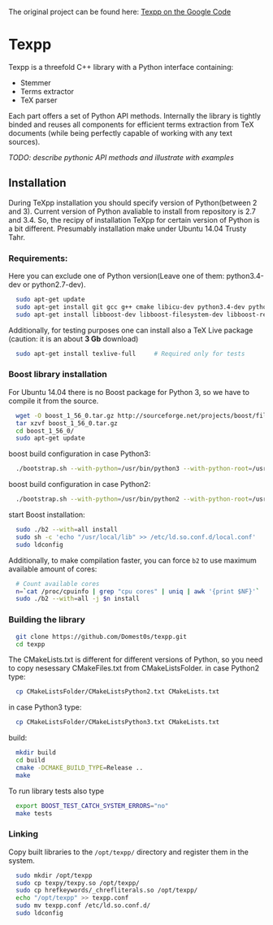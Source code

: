 The original project can be found here: [Texpp on the Google Code](http://code.google.com/p/texpp/)

# Texpp

Texpp is a threefold C++ library with a Python interface containing:

* Stemmer
* Terms extractor
* TeX parser

Each part offers a set of Python API methods. Internally the library is tightly binded and reuses all components for efficient terms extraction from TeX documents (while being perfectly capable of working with any text sources).

*TODO: describe pythonic API methods and illustrate with examples*

## Installation

During TeXpp installation you should specify version of Python(between 2 and 3). Сurrent version of Python avaliable to install from repository is 2.7 and 3.4. So, the recipy of installation TeXpp for certain version of Python is a bit different. Presumably installation make under Ubuntu 14.04 Trusty Tahr.

### Requirements:

Here you can exclude one of Python version(Leave one of them: python3.4-dev or python2.7-dev).

```bash
  sudo apt-get update
  sudo apt-get install git gcc g++ cmake libicu-dev python3.4-dev python2.7-dev
  sudo apt-get install libboost-dev libboost-filesystem-dev libboost-regex-dev libboost-python-dev libboost-test-dev
```

Additionally, for testing purposes one can install also a TeX Live package (caution: it is an about **3 Gb** download)

```bash
  sudo apt-get install texlive-full 	# Required only for tests
```

### Boost library installation

For Ubuntu 14.04 there is no Boost package for Python 3, so we have to compile it from the source.

```bash
  wget -O boost_1_56_0.tar.gz http://sourceforge.net/projects/boost/files/boost/1.56.0/boost_1_56_0.tar.gz/download
  tar xzvf boost_1_56_0.tar.gz
  cd boost_1_56_0/
  sudo apt-get update
```
boost build configuration in case Python3:
```bash
  ./bootstrap.sh --with-python=/usr/bin/python3 --with-python-root=/usr --prefix=/usr/local
```
boost build configuration in case Python2:
```bash
  ./bootstrap.sh --with-python=/usr/bin/python2 --with-python-root=/usr --prefix=/usr/local
```
start Boost installation:
```bash
  sudo ./b2 --with=all install
  sudo sh -c 'echo "/usr/local/lib" >> /etc/ld.so.conf.d/local.conf'
  sudo ldconfig
```

Additionally, to make compilation faster, you can force `b2` to use maximum available amount of cores:

```bash
  # Count available cores
  n=`cat /proc/cpuinfo | grep "cpu cores" | uniq | awk '{print $NF}'`
  sudo ./b2 --with=all -j $n install
```

###	Building the library

```bash
  git clone https://github.com/Domest0s/texpp.git
  cd texpp
```

The CMakeLists.txt is different for different versions of Python, so you need to copy nesessary CMakeFiles.txt from CMakeListsFolder.
in case Python2 type:

```bash
  cp CMakeListsFolder/CMakeListsPython2.txt CMakeLists.txt
```

in case Python3 type:

```bash
  cp CMakeListsFolder/CMakeListsPython3.txt CMakeLists.txt
```

build:

```bash
  mkdir build
  cd build
  cmake -DCMAKE_BUILD_TYPE=Release ..
  make
```

To run library tests also type 

```bash
  export BOOST_TEST_CATCH_SYSTEM_ERRORS="no"
  make tests
```

###	Linking

Copy built libraries to the `/opt/texpp/` directory and register them in the system.

```bash
  sudo mkdir /opt/texpp
  sudo cp texpy/texpy.so /opt/texpp/
  sudo cp hrefkeywords/_chrefliterals.so /opt/texpp/
  echo "/opt/texpp" >> texpp.conf
  sudo mv texpp.conf /etc/ld.so.conf.d/
  sudo ldconfig
```
